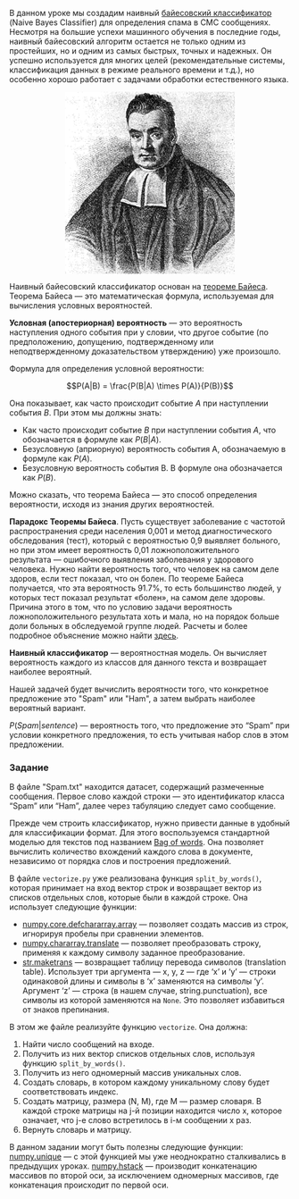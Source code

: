 В данном уроке мы создадим наивный [байесовский классификатор](http://www.machinelearning.ru/wiki/index.php?title=%D0%9D%D0%B0%D0%B8%D0%B2%D0%BD%D1%8B%D0%B9_%D0%B1%D0%B0%D0%B9%D0%B5%D1%81%D0%BE%D0%B2%D1%81%D0%BA%D0%B8%D0%B9_%D0%BA%D0%BB%D0%B0%D1%81%D1%81%D0%B8%D1%84%D0%B8%D0%BA%D0%B0%D1%82%D0%BE%D1%80) (Naive Bayes Classifier) для определения 
спама в СМС сообщениях. Несмотря на большие успехи машинного обучения в последние годы, наивный 
байесовский алгоритм остается не только одним из простейших, но и одним из самых быстрых, точных 
и надежных. Он успешно используется для многих целей (рекомендательные системы,
классификация данных в режиме реального времени и т.д.), но особенно хорошо работает с задачами 
обработки естественного языка.

<style>
img {
  display: block;
  margin-left: auto;
  margin-right: auto;
}
</style>
![bayes](Thomas_Bayes.png)

Наивный байесовский классификатор основан на [теореме Байеса](https://ru.wikipedia.org/wiki/%D0%A2%D0%B5%D0%BE%D1%80%D0%B5%D0%BC%D0%B0_%D0%91%D0%B0%D0%B9%D0%B5%D1%81%D0%B0). Теорема Байеса&nbsp;— это 
математическая формула, используемая для вычисления условных вероятностей.

**Условная (апостериорная) вероятность**&nbsp;— это вероятность наступления одного события при у
словии, что другое событие (по предположению, допущению, подтвержденному или неподтвержденному 
доказательством утверждению) уже произошло.

Формула для определения условной вероятности:

$$P(A|B) = \frac{P(B|A) \times P(A)}{P(B)}$$

Она показывает, как часто происходит событие $A$ при наступлении события $B$. При этом мы должны знать:
- Как часто происходит событие $B$ при наступлении события $A$, что обозначается в формуле как $P(B|A)$.
- Безусловную (априорную) вероятность события A, обозначаемую в формуле как $P(A)$.
- Безусловную вероятность события B. В формуле она обозначается как $P(B)$.

Можно сказать, что теорема Байеса&nbsp;— это способ определения вероятности, исходя из знания других вероятностей.

<div class="hint"><b>Парадокс Теоремы Байеса</b>. Пусть существует заболевание с частотой распространения 
среди населения 0,001 и метод диагностического обследования (тест), который с вероятностью 0,9 
выявляет больного, но при этом имеет вероятность 0,01 ложноположительного результата&nbsp;— ошибочного 
выявления заболевания у здорового человека. Нужно найти вероятность того, что человек на самом деле 
здоров, если тест показал, что он болен. По теореме Байеса получается, что эта вероятность 91.7%, то есть 
большинство людей, у которых тест показал результат «болен», на самом деле здоровы. Причина этого в том, 
что по условию задачи вероятность ложноположительного результата хоть и мала, но на порядок больше доли 
больных в обследуемой группе людей. Расчеты и более подробное объяснение можно найти <a href="https://ru.wikipedia.org/wiki/%D0%A2%D0%B5%D0%BE%D1%80%D0%B5%D0%BC%D0%B0_%D0%91%D0%B0%D0%B9%D0%B5%D1%81%D0%B0#%D0%9F%D1%80%D0%B8%D0%BC%D0%B5%D1%80_4_%E2%80%94_%D0%BF%D0%B0%D1%80%D0%B0%D0%B4%D0%BE%D0%BA%D1%81_%D1%82%D0%B5%D0%BE%D1%80%D0%B5%D0%BC%D1%8B_%D0%91%D0%B0%D0%B9%D0%B5%D1%81%D0%B0">здесь</a>. </div>

**Наивный классификатор**&nbsp;— вероятностная модель. Он вычисляет вероятность каждого из классов для 
данного текста и возвращает наиболее вероятный.

Нашей задачей будет вычислить вероятности того, что конкретное предложение это "Spam" или "Ham", а затем 
выбрать наиболее вероятный вариант.

$P(Spam|sentence)$&nbsp;— вероятность того, что предложение это “Spam” при условии конкретного предложения, 
то есть учитывая набор слов в этом предложении.


### Задание

В файле "Spam.txt" находится датасет, содержащий размеченные сообщения. Первое слово каждой 
строки&nbsp;— это идентификатор класса “Spam” или “Ham”, далее через табуляцию следует само сообщение.

Прежде чем строить классификатор, нужно привести данные в удобный для классификации формат. Для этого 
воспользуемся стандартной моделью для текстов под названием [Bag of words](https://ru.wikipedia.org/wiki/%D0%9C%D0%B5%D1%88%D0%BE%D0%BA_%D1%81%D0%BB%D0%BE%D0%B2). Она позволяет вычислить 
количество вхождений каждого слова в документе, независимо от порядка слов и построения предложений.

В файле `vectorize.py` уже реализована функция `split_by_words()`, которая принимает на вход вектор строк 
и возвращает вектор из списков отдельных слов, которые были в каждой строке. Она использует следующие функции:

- [numpy.core.defchararray.array](https://numpy.org/doc/1.18/reference/generated/numpy.core.defchararray.array.html) — позволяет создать массив из строк, игнорируя пробелы при сравнении элементов.
- [numpy.chararray.translate](https://numpy.org/doc/1.18/reference/generated/numpy.chararray.translate.html) — позволяет преобразовать строку, применяя к каждому символу заданное преобразование.
- [str.maketrans](https://docs.python.org/3/library/stdtypes.html#str.maketrans) — возвращает таблицу перевода символов (translation table). Использует три 
  аргумента&nbsp;— x, y, z&nbsp;— где ‘x’ и ‘y’&nbsp;— строки одинаковой длины и символы в ‘x’ заменяются 
  на символы ‘y’. Аргумент ‘z’&nbsp;—  строка (в нашем случае, string.punctuation), все символы из которой 
  заменяются на `None`. Это позволяет избавиться от знаков препинания.

В этом же файле реализуйте функцию `vectorize`. Она должна:
1) Найти число сообщений на входе.
2) Получить из них вектор списков отдельных слов, используя функцию `split_by_words()`.
3) Получить из него одномерный массив уникальных слов.
4) Создать словарь, в котором каждому уникальному слову будет соответствовать индекс.
5) Cоздать матрицу, размера (N, M), где M&nbsp;— размер словаря. В каждой строке матрицы на j-й позиции 
   находится число x, которое означает, что j-е слово встретилось в i-м сообщении x раз.
6) Вернуть словарь и матрицу.

<div class="hint">
В данном задании могут быть полезны следующие функции:
<a href="https://numpy.org/doc/stable/reference/generated/numpy.unique.html?highlight=unique#numpy.unique">numpy.unique</a>&nbsp;— c этой функцией мы уже неоднократно сталкивались в предыдущих уроках.
<a href="https://numpy.org/doc/stable/reference/generated/numpy.hstack.html">numpy.hstack</a>&nbsp;— производит конкатенацию массивов по второй оси, за исключением одномерных массивов, 
где конкатенация происходит по первой оси.
</div>
